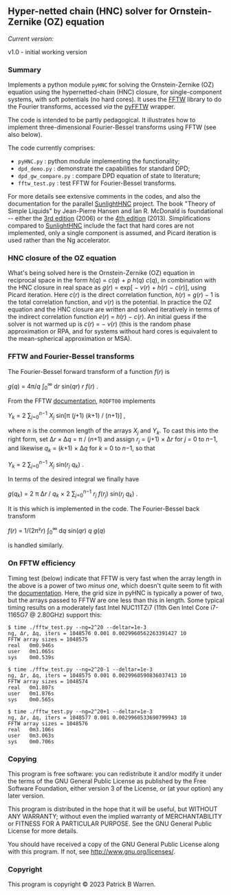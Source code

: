 ## Hyper-netted chain (HNC) solver for Ornstein-Zernike (OZ) equation

_Current version:_

v1.0 - initial working version

### Summary

Implements a python module `pyHNC` for solving the Ornstein-Zernike (OZ)
equation using the hypernetted-chain (HNC) closure, for
single-component systems, with soft potentials (no hard cores).  It
uses the [FFTW](https://www.fftw.org/) library to do the Fourier
transforms, accessed _via_ the [pyFFTW](https://pyfftw.readthedocs.io/en/latest/)
wrapper.

The code is intended to be partly pedagogical.  It illustrates how to
implement three-dimensional Fourier-Bessel transforms using FFTW (see
also below).

The code currently comprises:

* `pyHNC.py` : python module implementing the functionality;
* `dpd_demo.py` : demonstrate the capabilities for standard DPD;
* `dpd_gw_compare.py` : compare DPD equation of state to literature;
* `fftw_test.py` : test FFTW for Fourier-Bessel transforms.

For more details see extensive comments in the codes, and also the
documentation for the parallel
[SunlightHNC](https://github.com/patrickbwarren/SunlightHNC) project.
The book "Theory of Simple Liquids" by Jean-Pierre Hansen and Ian
R. McDonald is foundational -- either the
[3rd edition](https://shop.elsevier.com/books/theory-of-simple-liquids/hansen/978-0-12-370535-8) (2006)
or the [4th edition](https://www.sciencedirect.com/book/9780123870322/theory-of-simple-liquids) (2013).
Simplifications compared to
[SunlightHNC](https://github.com/patrickbwarren/SunlightHNC) include
the fact that hard cores are not implemented, only a single component
is assumed, and Picard iteration is used rather than the Ng
accelerator.

### HNC closure of the OZ equation

What's being solved here is the Ornstein-Zernike (OZ) equation in
reciprocal space in the form _h_(_q_) = _c_(_q_) + ρ _h_(_q_)
_c_(_q_), in combination with the HNC closure in real space as
_g_(_r_) = exp[ − _v_(_r_) + _h_(_r_) − _c_(_r_)], using Picard
iteration.
Here _c_(_r_) is the direct correlation function, _h_(_r_) = _g_(_r_)
− 1 is the total correlation function, and _v_(_r_) is the potential.
In practice the OZ equation and the HNC closure are written and solved
iteratively in terms of the indirect correlation function _e_(_r_) =
_h_(_r_) − _c_(_r_).  An initial guess if the solver is not warmed up
is _c_(_r_) = − _v_(_r_) (this is the random phase approximation or
RPA, and for systems without hard cores is equivalent to the
mean-spherical approximation or MSA).

### FFTW and Fourier-Bessel transforms

The Fourier-Bessel forward transform of a function _f_(_r_) is

_g_(_q_) = 4π/_q_ ∫<sub>0</sub><sup>∞</sup>
d<em>r</em> sin(_qr_) _r_ _f_(_r_) .

From the FFTW [documentation](https://www.fftw.org/fftw3_doc/1d-Real_002dodd-DFTs-_0028DSTs_0029.html), `RODFT00` implements

_Y_<sub>_k_</sub> = 2 ∑<sub>_j_=0</sub><sup><em>n</em>−1</sup>
_X_<sub>_j_</sub> sin[π (_j_+1) (_k_+1) / (_n_+1)] ,

where _n_ is the common length of the arrays _X_<sub>_j_</sub> and
_Y_<sub>_k_</sub>.  To cast this into the right form, set
Δ<em>r</em> × Δ<em>q</em> = π / (_n_+1) and assign _r_<sub>_j_</sub> = (_j_+1)
× Δ<em>r</em> for _j_ = 0 to <em>n</em>−1, and likewise _q_<sub>_k_</sub> = (_k_+1) ×
Δ<em>q</em> for _k_ = 0 to <em>n</em>−1, so that

_Y_<sub>_k_</sub> = 2 ∑<sub>_j_=0</sub><sup><em>n</em>−1</sup>
_X_<sub>_j_</sub> sin(_r_<sub>_j_</sub> _q_<sub>_k_</sub>) .

In terms of the desired integral we finally have

_g_(_q_<sub>_k_</sub>) = 2 π Δ<em>r</em> / _q_<sub>_k_</sub>
× 2 ∑<sub>_j_=0</sub><sup>_n_−1</sup>
_r_<sub>_j_</sub> _f_(<em>r</em><sub>_j_</sub>)
sin(_r_<sub>_j_</sub> _q_<sub>_k_</sub>) .

It is this which is implemented in the code.
The Fourier-Bessel back transform

_f_(_r_) = 1/(2π²<em>r</em>) ∫<sub>0</sub><sup>∞</sup>
d<em>q</em> sin(_qr_) _q_ _g_(_q_)

is handled similarly.

### On FFTW efficiency

Timing test (below) indicate that FFTW is very fast when the array
length in the above is a power of two _minus one_, which doesn't quite
seem to fit with the
[documentation](https://www.fftw.org/fftw3_doc/Real_002dto_002dReal-Transforms.html).
Here, the grid size in pyHNC is typically a power of two, but the
arrays passed to FFTW are one less than this in length.  Some typical
timing results on a moderately fast Intel NUC11TZi7 (11th Gen Intel
Core i7-1165G7 @ 2.80GHz) support this:
```
$ time ./fftw_test.py --ng=2^20 --deltar=1e-3
ng, Δr, Δq, iters = 1048576 0.001 0.0029960562263391427 10
FFTW array sizes = 1048575
real   0m0.946s
user   0m1.065s
sys    0m0.539s

$ time ./fftw_test.py --ng=2^20-1 --deltar=1e-3
ng, Δr, Δq, iters = 1048575 0.001 0.0029960590836037413 10
FFTW array sizes = 1048574
real   0m1.807s
user   0m1.876s
sys    0m0.565s

$ time ./fftw_test.py --ng=2^20+1 --deltar=1e-3
ng, Δr, Δq, iters = 1048577 0.001 0.0029960533690799943 10
FFTW array sizes = 1048576
real   0m3.106s
user   0m3.063s
sys    0m0.706s
```

### Copying

This program is free software: you can redistribute it and/or modify
it under the terms of the GNU General Public License as published by
the Free Software Foundation, either version 3 of the License, or
(at your option) any later version.

This program is distributed in the hope that it will be useful, but
WITHOUT ANY WARRANTY; without even the implied warranty of
MERCHANTABILITY or FITNESS FOR A PARTICULAR PURPOSE.  See the GNU
General Public License for more details.

You should have received a copy of the GNU General Public License
along with this program.  If not, see
<http://www.gnu.org/licenses/>.

### Copyright

This program is copyright &copy; 2023 Patrick B Warren.  
